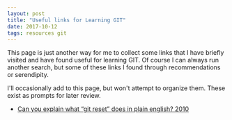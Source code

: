 ```yaml
---
layout: post
title: "Useful links for Learning GIT"
date: 2017-10-12
tags: resources git
---
```


This page is just another way for me to collect some links that I have briefly visited and have found useful for learning GIT. Of course I can always run another search, but some of these links I found through recommendations or serendipity.  

I'll occasionally add to this page, but won't attempt to organize them. These exist as prompts for later review.

* [Can you explain what “git reset” does in plain english? 2010](https://stackoverflow.com/questions/2530060/can-you-explain-what-git-reset-does-in-plain-english#2530073)
